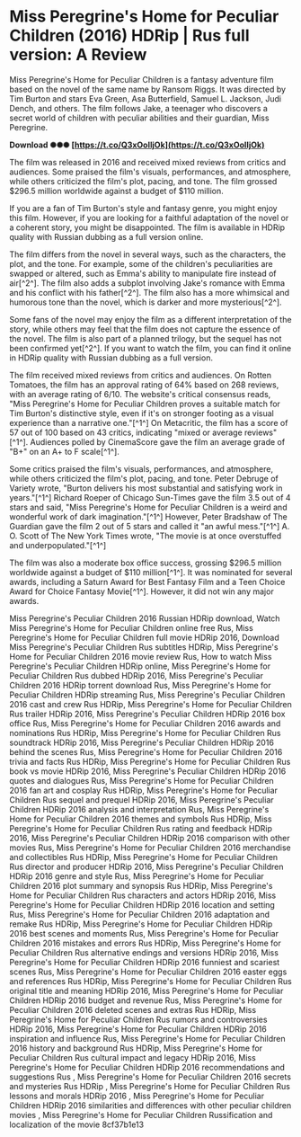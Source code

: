 
 
# Miss Peregrine's Home for Peculiar Children (2016) HDRip | Rus full version: A Review
 
Miss Peregrine's Home for Peculiar Children is a fantasy adventure film based on the novel of the same name by Ransom Riggs. It was directed by Tim Burton and stars Eva Green, Asa Butterfield, Samuel L. Jackson, Judi Dench, and others. The film follows Jake, a teenager who discovers a secret world of children with peculiar abilities and their guardian, Miss Peregrine.
 
**Download ✺✺✺ [https://t.co/Q3xOoIIjOk](https://t.co/Q3xOoIIjOk)**


 
The film was released in 2016 and received mixed reviews from critics and audiences. Some praised the film's visuals, performances, and atmosphere, while others criticized the film's plot, pacing, and tone. The film grossed $296.5 million worldwide against a budget of $110 million.
 
If you are a fan of Tim Burton's style and fantasy genre, you might enjoy this film. However, if you are looking for a faithful adaptation of the novel or a coherent story, you might be disappointed. The film is available in HDRip quality with Russian dubbing as a full version online.

The film differs from the novel in several ways, such as the characters, the plot, and the tone. For example, some of the children's peculiarities are swapped or altered, such as Emma's ability to manipulate fire instead of air[^2^]. The film also adds a subplot involving Jake's romance with Emma and his conflict with his father[^2^]. The film also has a more whimsical and humorous tone than the novel, which is darker and more mysterious[^2^].
 
Some fans of the novel may enjoy the film as a different interpretation of the story, while others may feel that the film does not capture the essence of the novel. The film is also part of a planned trilogy, but the sequel has not been confirmed yet[^2^]. If you want to watch the film, you can find it online in HDRip quality with Russian dubbing as a full version.

The film received mixed reviews from critics and audiences. On Rotten Tomatoes, the film has an approval rating of 64% based on 268 reviews, with an average rating of 6/10. The website's critical consensus reads, \"Miss Peregrine's Home for Peculiar Children proves a suitable match for Tim Burton's distinctive style, even if it's on stronger footing as a visual experience than a narrative one.\"[^1^] On Metacritic, the film has a score of 57 out of 100 based on 43 critics, indicating \"mixed or average reviews\"[^1^]. Audiences polled by CinemaScore gave the film an average grade of \"B+\" on an A+ to F scale[^1^].
 
Some critics praised the film's visuals, performances, and atmosphere, while others criticized the film's plot, pacing, and tone. Peter Debruge of Variety wrote, \"Burton delivers his most substantial and satisfying work in years.\"[^1^] Richard Roeper of Chicago Sun-Times gave the film 3.5 out of 4 stars and said, \"Miss Peregrine's Home for Peculiar Children is a weird and wonderful work of dark imagination.\"[^1^] However, Peter Bradshaw of The Guardian gave the film 2 out of 5 stars and called it \"an awful mess.\"[^1^] A. O. Scott of The New York Times wrote, \"The movie is at once overstuffed and underpopulated.\"[^1^]
 
The film was also a moderate box office success, grossing $296.5 million worldwide against a budget of $110 million[^1^]. It was nominated for several awards, including a Saturn Award for Best Fantasy Film and a Teen Choice Award for Choice Fantasy Movie[^1^]. However, it did not win any major awards.
 
Miss Peregrine's Peculiar Children 2016 Russian HDRip download,  Watch Miss Peregrine's Home for Peculiar Children online free Rus,  Miss Peregrine's Home for Peculiar Children full movie HDRip 2016,  Download Miss Peregrine's Peculiar Children Rus subtitles HDRip,  Miss Peregrine's Home for Peculiar Children 2016 movie review Rus,  How to watch Miss Peregrine's Peculiar Children HDRip online,  Miss Peregrine's Home for Peculiar Children Rus dubbed HDRip 2016,  Miss Peregrine's Peculiar Children 2016 HDRip torrent download Rus,  Miss Peregrine's Home for Peculiar Children HDRip streaming Rus,  Miss Peregrine's Peculiar Children 2016 cast and crew Rus HDRip,  Miss Peregrine's Home for Peculiar Children Rus trailer HDRip 2016,  Miss Peregrine's Peculiar Children HDRip 2016 box office Rus,  Miss Peregrine's Home for Peculiar Children 2016 awards and nominations Rus HDRip,  Miss Peregrine's Home for Peculiar Children Rus soundtrack HDRip 2016,  Miss Peregrine's Peculiar Children HDRip 2016 behind the scenes Rus,  Miss Peregrine's Home for Peculiar Children 2016 trivia and facts Rus HDRip,  Miss Peregrine's Home for Peculiar Children Rus book vs movie HDRip 2016,  Miss Peregrine's Peculiar Children HDRip 2016 quotes and dialogues Rus,  Miss Peregrine's Home for Peculiar Children 2016 fan art and cosplay Rus HDRip,  Miss Peregrine's Home for Peculiar Children Rus sequel and prequel HDRip 2016,  Miss Peregrine's Peculiar Children HDRip 2016 analysis and interpretation Rus,  Miss Peregrine's Home for Peculiar Children 2016 themes and symbols Rus HDRip,  Miss Peregrine's Home for Peculiar Children Rus rating and feedback HDRip 2016,  Miss Peregrine's Peculiar Children HDRip 2016 comparison with other movies Rus,  Miss Peregrine's Home for Peculiar Children 2016 merchandise and collectibles Rus HDRip,  Miss Peregrine's Home for Peculiar Children Rus director and producer HDRip 2016,  Miss Peregrine's Peculiar Children HDRip 2016 genre and style Rus,  Miss Peregrine's Home for Peculiar Children 2016 plot summary and synopsis Rus HDRip,  Miss Peregrine's Home for Peculiar Children Rus characters and actors HDRip 2016,  Miss Peregrine's Home for Peculiar Children HDRip 2016 location and setting Rus,  Miss Peregrine's Home for Peculiar Children 2016 adaptation and remake Rus HDRip,  Miss Peregrine's Home for Peculiar Children HDRip 2016 best scenes and moments Rus,  Miss Peregrine's Home for Peculiar Children 2016 mistakes and errors Rus HDRip,  Miss Peregrine's Home for Peculiar Children Rus alternative endings and versions HDRip 2016,  Miss Peregrine's Home for Peculiar Children HDRip 2016 funniest and scariest scenes Rus,  Miss Peregrine's Home for Peculiar Children 2016 easter eggs and references Rus HDRip,  Miss Peregrine's Home for Peculiar Children Rus original title and meaning HDRip 2016,  Miss Peregrine's Home for Peculiar Children HDRip 2016 budget and revenue Rus,  Miss Peregrine's Home for Peculiar Children 2016 deleted scenes and extras Rus HDRip,  Miss Peregrine's Home for Peculiar Children Rus rumors and controversies HDRip 2016,  Miss Peregrine's Home for Peculiar Children HDRip 2016 inspiration and influence Rus,  Miss Peregrine's Home for Peculiar Children 2016 history and background Rus HDRip,  Miss Peregrine's Home for Peculiar Children Rus cultural impact and legacy HDRip 2016,  Miss Peregrine's Home for Peculiar Children HDRip 2016 recommendations and suggestions Rus ,  Miss Peregrine's Home for Peculiar Children 2016 secrets and mysteries Rus HDRip ,  Miss Peregrine's Home for Peculiar Children Rus lessons and morals HDRip 2016 ,  Miss Peregrine's Home for Peculiar Children HDRip 2016 similarities and differences with other peculiar children movies ,  Miss Peregrine's Home for Peculiar Children Russification and localization of the movie
 8cf37b1e13
 
